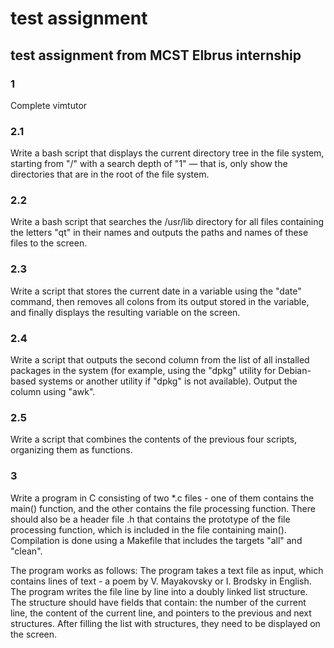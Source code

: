 # test assignment
## test assignment from MCST Elbrus internship

### 1  
Complete vimtutor

### 2.1  
Write a bash script that displays the current directory tree in the file system, starting from "/" with a search depth of "1" — that is, only show the directories that are in the root of the file system.
### 2.2  
Write a bash script that searches the /usr/lib directory for all files containing the letters "qt" in their names and outputs the paths and names of these files to the screen.
### 2.3  
Write a script that stores the current date in a variable using the "date" command, then removes all colons from its output stored in the variable, and finally displays the resulting variable on the screen.
### 2.4  
Write a script that outputs the second column from the list of all installed packages in the system (for example, using the "dpkg" utility for Debian-based systems or another utility if "dpkg" is not available). Output the column using "awk".
### 2.5  
Write a script that combines the contents of the previous four scripts, organizing them as functions.

### 3  
Write a program in C consisting of two *.c files - one of them contains the main() function, and the other contains the file processing function. There should also be a header file .h that contains the prototype of the file processing function, which is included in the file containing main(). Compilation is done using a Makefile that includes the targets "all" and "clean". 

The program works as follows: The program takes a text file as input, which contains lines of text - a poem by V. Mayakovsky or I. Brodsky in English. The program writes the file line by line into a doubly linked list structure. The structure should have fields that contain: the number of the current line, the content of the current line, and pointers to the previous and next structures. After filling the list with structures, they need to be displayed on the screen.
